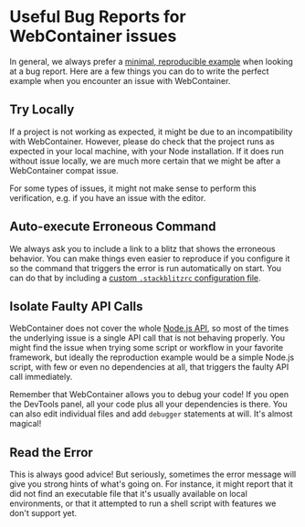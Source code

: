 # Useful Bug Reports for WebContainer issues

In general, we always prefer a [minimal, reproducible example](https://stackoverflow.com/help/minimal-reproducible-example) when looking at a bug report. Here are a few things you can do to write the perfect example when you encounter an issue with WebContainer.

## Try Locally
If a project is not working as expected, it might be due to an incompatibility with WebContainer. However, please do check that the project runs as expected in your local machine, with your Node installation. If it does run without issue locally, we are much more certain that we might be after a WebContainer compat issue.

For some types of issues, it might not make sense to perform this verification, e.g. if you have an issue with the editor.

## Auto-execute Erroneous Command
We always ask you to include a link to a blitz that shows the erroneous behavior. You can make things even easier to reproduce if you configure it so the command that triggers the error is run automatically on start. You can do that by including a [custom `.stackblitzrc` configuration file](https://developer.stackblitz.com/docs/platform/project-config).


## Isolate Faulty API Calls

WebContainer does not cover the whole [Node.js API](https://nodejs.org/dist/v14.6.0/docs/api/), so most of the times the underlying issue is a single API call that is not behaving properly. You might find the issue when trying some script or workflow in your favorite framework, but ideally the reproduction example would be a simple Node.js script, with few or even no dependencies at all, that triggers the faulty API call immediately.

Remember that WebContainer allows you to debug your code! If you open the DevTools panel, all your code plus all your dependencies is there. You can also edit individual files and add `debugger` statements at will. It's almost magical!

## Read the Error

This is always good advice! But seriously, sometimes the error message will give you strong hints of what's going on. For instance, it might report that it did not find an executable file that it's usually available on local environments, or that it attempted to run a shell script with features we don't support yet.
